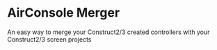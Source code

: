 # AirConsole Merger

An easy way to merge your Construct2/3 created controllers with your Construct2/3 screen projects